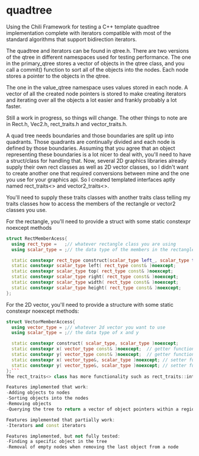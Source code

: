 # quadtree

Using the Chili Framework for testing a C++ template quadtree implementation complete with iterators compatible with most of the standard algorithms that support bidirection iterators.

The quadtree and iterators can be found in qtree.h.  There are two versions of the qtree in different namespaces used for testing performance.  The one in the primary_qtree stores a vector of objects in the qtree class, and you call a commit() function to sort all of the objects into the nodes.  Each node stores a pointer to the objects in the qtree. 

The one in the value_qtree namespace uses values stored in each node.  A vector of all the created node pointers is stored to make creating iterators and iterating over all the objects a lot easier and frankly probably a lot faster.

Still a work in progress, so things will change.  The other things to note are in Rect.h, Vec2.h, rect_traits.h and vector_traits.h.

A quad tree needs boundaries and those boundaries are split up into quadrants.  Those quadrants are continually divided and each node is defined by those boundaries.  Assuming that you agree that an object representing these boundaries is a lot nicer to deal with, you'll need to have a struct/class for handling that.  Now, several 2D graphics libraries already supply their own rect classes as well as 2D vector classes, so I didn't want to create another one that required conversions between mine and the one you use for your graphics api.  So I created templated interfaces aptly named rect_traits<> and vector2_traits<>.  

You'll need to supply these traits classes with another traits class telling my traits classes how to access the members of the rectangle or vector2 classes you use.  

For the rectangle, you'll need to provide a struct with some static constexpr noexcept methods
```cpp
struct RectMemberAcess{
  using rect_type =   ;// whatever rectangle class you are using
  using scalar_type = ;// the data type of the members in the rectangle class

  static constexpr rect_type construct(scalar_type left_, scalar_type top_, scalar_type right scalar_type bottom )noexcept;
  static constexpr scalar_type left( rect_type const& )noexcept;
  static constexpr scalar_type top( rect_type const& )noexcept;
  static constexpr scalar_type right( rect_type const& )noexcept;
  static constexpr scalar_type width( rect_type const& )noexcept;
  static constexpr scalar_type height( rect_type const& )noexcept;
};
```
For the 2D vector, you'll need to provide a structure with some static constexpr noexcept methods:
```cpp
struct VectorMemberAccess{
  using vector_type = ;// whatever 2d vector you want to use
  using scalar_type = ;// the data type of x and y

  static constexpr construct( scalar_type, scalar_type )noexcept;
  static constexpr x( vector_type const& )noexcept;  // getter function
  static constexpr y( vector_type const& )noexcept;  // getter function
  static constexpr x( vector_type&, scalar_type )noexcept; // setter function
  static constexpr y( vector_type&, scalar_type )noexcept; // setter function
};```
The rect_traits<> class has more functionality such as rect_traits::intersects() and rect_traits::contains(), so you don't have to create your own.  The vector2_traits class has length(), length_sqr(), dot() and normalize() functions which can all be used just with the member access struct you provide.

Features implemented that work:
-Adding objects to nodes
-Sorting objects into the nodes
-Removing objects
-Querying the tree to return a vector of object pointers within a region

Features implemented that partially work:
-Iterators and const iterators

Features implemented, but not fully tested:
-Finding a specific object in the tree
-Removal of empty nodes when removing the last object from a node
